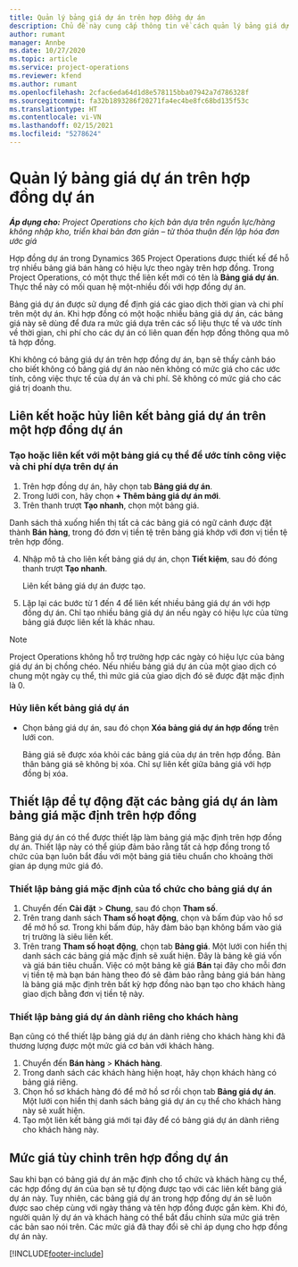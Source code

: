 ```yaml
---
title: Quản lý bảng giá dự án trên hợp đồng dự án
description: Chủ đề này cung cấp thông tin về cách quản lý bảng giá dự án trên hợp đồng dự án.
author: rumant
manager: Annbe
ms.date: 10/27/2020
ms.topic: article
ms.service: project-operations
ms.reviewer: kfend
ms.author: rumant
ms.openlocfilehash: 2cfac6eda64d1d8e578115bba07942a7d786328f
ms.sourcegitcommit: fa32b1893286f20271fa4ec4be8fc68bd135f53c
ms.translationtype: HT
ms.contentlocale: vi-VN
ms.lasthandoff: 02/15/2021
ms.locfileid: "5278624"
---
```

# <a name="manage-project-price-lists-on-project-contracts"></a>Quản lý bảng giá dự án trên hợp đồng dự án

_**Áp dụng cho:** Project Operations cho kịch bản dựa trên nguồn lực/hàng không nhập kho, triển khai bản đơn giản – từ thỏa thuận đến lập hóa đơn ước giá_

Hợp đồng dự án trong Dynamics 365 Project Operations được thiết kế để hỗ trợ nhiều bảng giá bán hàng có hiệu lực theo ngày trên hợp đồng. Trong Project Operations, có một thực thể liên kết mới có tên là **Bảng giá dự án**. Thực thể này có mối quan hệ một-nhiều đối với hợp đồng dự án.

Bảng giá dự án được sử dụng để định giá các giao dịch thời gian và chi phí trên một dự án. Khi hợp đồng có một hoặc nhiều bảng giá dự án, các bảng giá này sẽ dùng để đưa ra mức giá dựa trên các số liệu thực tế và ước tính về thời gian, chi phí cho các dự án có liên quan đến hợp đồng thông qua mô tả hợp đồng.

Khi không có bảng giá dự án trên hợp đồng dự án, bạn sẽ thấy cảnh báo cho biết không có bảng giá dự án nào nên không có mức giá cho các ước tính, công việc thực tế của dự án và chi phí. Sẽ không có mức giá cho các giá trị doanh thu.

## <a name="associate-or-unassociate-a-project-price-list-on-a-project-contract"></a>Liên kết hoặc hủy liên kết bảng giá dự án trên một hợp đồng dự án

### <a name="create-or-associate-a-specific-price-list-for-estimating-project-based-work-and-expenses"></a>Tạo hoặc liên kết với một bảng giá cụ thể để ước tính công việc và chi phí dựa trên dự án

1. Trên hợp đồng dự án, hãy chọn tab **Bảng giá dự án**.
2. Trong lưới con, hãy chọn **+ Thêm bảng giá dự án mới**.
3. Trên thanh trượt **Tạo nhanh**, chọn một bảng giá. 

  Danh sách thả xuống hiển thị tất cả các bảng giá có ngữ cảnh được đặt thành **Bán hàng**, trong đó đơn vị tiền tệ trên bảng giá khớp với đơn vị tiền tệ trên hợp đồng.
  
4. Nhập mô tả cho liên kết bảng giá dự án, chọn **Tiết kiệm**, sau đó đóng thanh trượt **Tạo nhanh**.

   Liên kết bảng giá dự án được tạo.
   
5. Lặp lại các bước từ 1 đến 4 để liên kết nhiều bảng giá dự án với hợp đồng dự án. Chỉ tạo nhiều bảng giá dự án nếu ngày có hiệu lực của từng bảng giá được liên kết là khác nhau.

> [!NOTE]
> Project Operations không hỗ trợ trường hợp các ngày có hiệu lực của bảng giá dự án bị chồng chéo. Nếu nhiều bảng giá dự án của một giao dịch có chung một ngày cụ thể, thì mức giá của giao dịch đó sẽ được đặt mặc định là 0.

### <a name="remove-a-project-price-list-association"></a>Hủy liên kết bảng giá dự án

- Chọn bảng giá dự án, sau đó chọn **Xóa bảng giá dự án hợp đồng** trên lưới con. 

  Bảng giá sẽ được xóa khỏi các bảng giá của dự án trên hợp đồng. Bản thân bảng giá sẽ không bị xóa. Chỉ sự liên kết giữa bảng giá với hợp đồng bị xóa.

## <a name="set-up-automatic-defaulting-of-project-price-lists-on-a-contract"></a>Thiết lập để tự động đặt các bảng giá dự án làm bảng giá mặc định trên hợp đồng

Bảng giá dự án có thể được thiết lập làm bảng giá mặc định trên hợp đồng dự án. Thiết lập này có thể giúp đảm bảo rằng tất cả hợp đồng trong tổ chức của bạn luôn bắt đầu với một bảng giá tiêu chuẩn cho khoảng thời gian áp dụng mức giá đó.

### <a name="set-up-the-organizational-default-for-project-price-lists"></a>Thiết lập bảng giá mặc định của tổ chức cho bảng giá dự án

1. Chuyển đến **Cài đặt** > **Chung**, sau đó chọn **Tham số**.
2. Trên trang danh sách **Tham số hoạt động**, chọn và bấm đúp vào hồ sơ để mở hồ sơ. Trong khi bấm đúp, hãy đảm bảo bạn không bấm vào giá trị trường là siêu liên kết. 
3. Trên trang **Tham số hoạt động**, chọn tab **Bảng giá**. Một lưới con hiển thị danh sách các bảng giá mặc định sẽ xuất hiện. Đây là bảng kê giá vốn và giá bán tiêu chuẩn. Việc có một bảng kê giá **Bán** tại đây cho mỗi đơn vị tiền tệ mà bạn bán hàng theo đó sẽ đảm bảo rằng bảng giá bán hàng là bảng giá mặc định trên bất kỳ hợp đồng nào bạn tạo cho khách hàng giao dịch bằng đơn vị tiền tệ này.

### <a name="set-up-a-customer-specific-project-price-list"></a>Thiết lập bảng giá dự án dành riêng cho khách hàng

Bạn cũng có thể thiết lập bảng giá dự án dành riêng cho khách hàng khi đã thương lượng được một mức giá cơ bản với khách hàng.

1. Chuyển đến **Bán hàng** > **Khách hàng**.
2. Trong danh sách các khách hàng hiện hoạt, hãy chọn khách hàng có bảng giá riêng.
3. Chọn hồ sơ khách hàng đó để mở hồ sơ rồi chọn tab **Bảng giá dự án**. Một lưới con hiển thị danh sách bảng giá dự án cụ thể cho khách hàng này sẽ xuất hiện. 
4. Tạo một liên kết bảng giá mới tại đây để có bảng giá dự án dành riêng cho khách hàng này.

## <a name="custom-pricing-on-a-project-contract"></a>Mức giá tùy chỉnh trên hợp đồng dự án

Sau khi bạn có bảng giá dự án mặc định cho tổ chức và khách hàng cụ thể, các hợp đồng dự án của bạn sẽ tự động được tạo với các liên kết bảng giá dự án này. Tuy nhiên, các bảng giá dự án trong hợp đồng dự án sẽ luôn được sao chép cùng với ngày tháng và tên hợp đồng được gắn kèm. Khi đó, người quản lý dự án và khách hàng có thể bắt đầu chỉnh sửa mức giá trên các bản sao nói trên. Các mức giá đã thay đổi sẽ chỉ áp dụng cho hợp đồng dự án này.


[!INCLUDE[footer-include](../includes/footer-banner.md)]